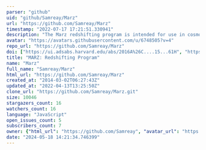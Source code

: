 ```yaml
---
parser: "github"
uid: "github/Samreay/Marz"
url: "https://github.com/Samreay/Marz"
timestamp: "2022-07-17 17:21:51.330941"
description: "The Marz redshifting program is intended for use in cosmology surveys, specifically for the OzDES team."
avatar: "https://avatars.githubusercontent.com/u/6748505?v=4"
repo_url: "https://github.com/Samreay/Marz"
doi: ["https://ui.adsabs.harvard.edu/abs/2016A%26C....15...61H", "https://ui.adsabs.harvard.edu/abs/2016ascl.soft05001H/abstract"]
title: "MARZ: Redshifting Program"
name: "Marz"
full_name: "Samreay/Marz"
html_url: "https://github.com/Samreay/Marz"
created_at: "2014-03-02T06:27:43Z"
updated_at: "2022-04-13T13:25:50Z"
clone_url: "https://github.com/Samreay/Marz.git"
size: 10046
stargazers_count: 16
watchers_count: 16
language: "JavaScript"
open_issues_count: 5
subscribers_count: 7
owner: {"html_url": "https://github.com/Samreay", "avatar_url": "https://avatars.githubusercontent.com/u/6748505?v=4", "login": "Samreay", "type": "User"}
date: "2024-05-18 14:21:34.746399"
---
```

